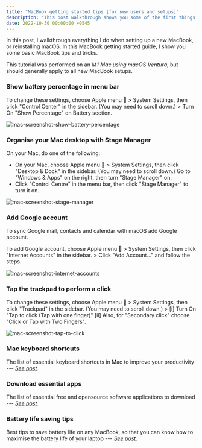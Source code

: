 ```yaml
---
title: "MacBook getting started tips [for new users and setups]"
description: "This post walkthrough shows you some of the first things to do when setting up a new MacBook, or reinstalling macOS."
date: 2022-10-30 00:00:00 +0545
---
```


In this post, I walkthrough everything I do when setting up a new MacBook, or reinstalling macOS. In this MacBook getting started guide, I show you some basic MacBook tips and tricks.

This tutorial was performed on an _M1 Mac using macOS Ventura_, but should generally apply to all new MacBook setups.

### Show battery percentage in menu bar

To change these settings, choose Apple menu  > System Settings, then click "Control Center" in the sidebar. (You may need to scroll down.) > Turn On "Show Percentage" on Battery section.

![mac-screenshot-show-battery-percentage](/uploads/20221030-mac-screenshot-show-battery-percentage.png)

### Organise your Mac desktop with Stage Manager

On your Mac, do one of the following:

- On your Mac, choose Apple menu  > System Settings, then click "Desktop & Dock" in the sidebar. (You may need to scroll down.) Go to "Windows & Apps" on the right, then turn "Stage Manager" on.
- Click "Control Centre" in the menu bar, then click "Stage Manager" to turn it on.

![mac-screenshot-stage-manager](/uploads/20221030-mac-screenshot-stage-manager.png)

### Add Google account

To sync Google mail, contacts and calendar with macOS add Google account.

To add Google account, choose Apple menu  > System Settings, then click "Internet Accounts" in the sidebar. > Click "Add Account..." and follow the steps.

![mac-screenshot-internet-accounts](/uploads/20221030-mac-screenshot-internet-accounts.png)

### Tap the trackpad to perform a click

To change these settings, choose Apple menu  > System Settings, then click "Trackpad" in the sidebar. (You may need to scroll down.) > [i] Turn On "Tap to click (Tap with one finger)" [ii] Also, for "Secondary click" choose "Click or Tap with Two Fingers".

![mac-screenshot-tap-to-click](/uploads/20221030-mac-screenshot-tap-to-click.png)

### Mac keyboard shortcuts

The list of essential keyboard shortcuts in Mac to improve your productivity --- _[See post](/mac-keyboard-shortcuts/)_.

### Download essential apps

The list of essential free and opensource software applications to download --- _[See post](/the-best-free-software-download-sites/#download-essential-apps)_.

### Battery life saving tips

Best tips to save battery life on any MacBook, so that you can know how to maximise the battery life of your laptop --- _[See post](/the-ultimate-macbook-battery-guide/)_.
